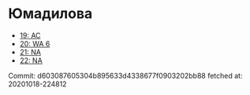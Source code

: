 # Юмадилова
- [19: AC](19.md)
- [20: WA 6](20.md)
- [21: NA](21.md)
- [22: NA](22.md)

Commit: d603087605304b895633d4338677f0903202bb88
 fetched at: 20201018-224812
